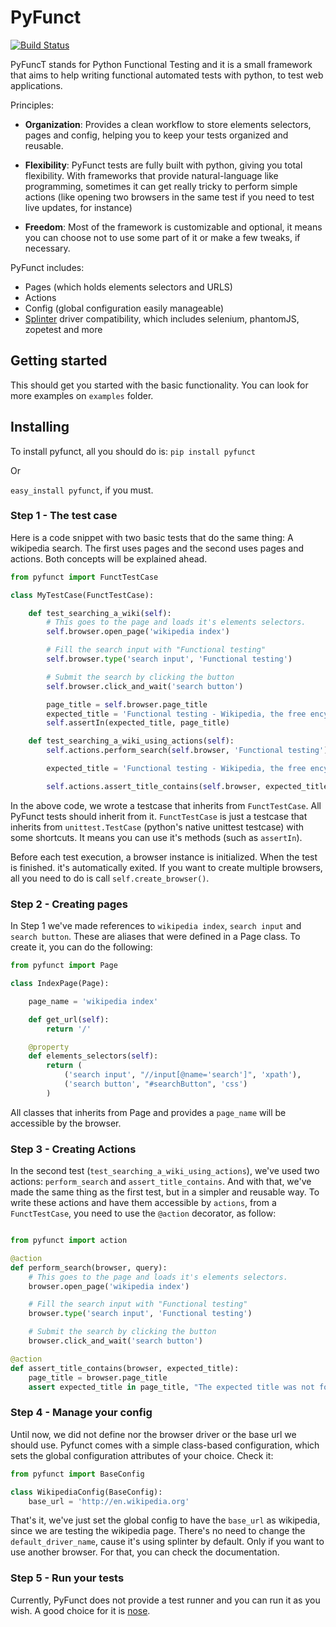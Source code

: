 # PyFunct
[![Build Status](https://travis-ci.org/gabrielpjordao/pyfunct.png)](https://travis-ci.org/gabrielpjordao/pyfunct)

PyFuncT stands for Python Functional Testing and it is a small framework that aims to help writing functional automated tests with python, to test web applications.

Principles:
* <b>Organization</b>: Provides a clean workflow to store elements selectors, pages and config, helping you to keep your tests organized and reusable.

* <b>Flexibility</b>: PyFunct tests are fully built with python, giving you total flexibility. With frameworks that provide natural-language like programming, sometimes it can get really tricky to perform simple actions (like opening two browsers in the same test if you need to test live updates, for instance)

* <b>Freedom</b>:  Most of the framework is customizable and optional, it means you can choose not to use some part of it or make a few tweaks, if necessary.

PyFunct includes:
* Pages (which holds elements selectors and URLS)
* Actions
* Config (global configuration easily manageable)
* [Splinter](http://splinter.cobrateam.info/) driver compatibility, which includes selenium, phantomJS, zopetest and more

## Getting started

This should get you started with the basic functionality. You can look for more examples
on `examples` folder.

## Installing
To install pyfunct, all you should do is:
`pip install pyfunct`

Or

`easy_install pyfunct`, if you must.


### Step 1 - The test case
Here is a code snippet with two basic tests that do the same thing: A wikipedia search. The first uses pages and the second uses pages and actions. Both concepts will be explained ahead.

```python
from pyfunct import FunctTestCase

class MyTestCase(FunctTestCase):

    def test_searching_a_wiki(self):
        # This goes to the page and loads it's elements selectors.
        self.browser.open_page('wikipedia index')

        # Fill the search input with "Functional testing"
        self.browser.type('search input', 'Functional testing')

        # Submit the search by clicking the button
        self.browser.click_and_wait('search button')

        page_title = self.browser.page_title
        expected_title = 'Functional testing - Wikipedia, the free encyclopedia'
        self.assertIn(expected_title, page_title)

    def test_searching_a_wiki_using_actions(self):
        self.actions.perform_search(self.browser, 'Functional testing')

        expected_title = 'Functional testing - Wikipedia, the free encyclopedia'

        self.actions.assert_title_contains(self.browser, expected_title)

```
In the above code, we wrote a testcase that inherits from `FunctTestCase`. All PyFunct tests should inherit from it.
`FunctTestCase` is just a testcase that inherits from `unittest.TestCase` (python's native unittest testcase) with some shortcuts. It means you can use it's methods (such as `assertIn`).

Before each test execution, a browser instance is initialized. When the test is finished. it's automatically exited.
If you want to create multiple browsers, all you need to do is call `self.create_browser()`.

### Step 2 - Creating pages
In Step 1 we've made references to `wikipedia index`, `search input` and `search button`. These are aliases that were defined in a Page class. To create it, you can do the following:
```python
from pyfunct import Page

class IndexPage(Page):

    page_name = 'wikipedia index'

    def get_url(self):
        return '/'

    @property
    def elements_selectors(self):
        return (
            ('search input', "//input[@name='search']", 'xpath'),
            ('search button', "#searchButton", 'css')
        )

```
All classes that inherits from Page and provides a `page_name` will be accessible by the browser.

### Step 3 - Creating Actions
In the second test (`test_searching_a_wiki_using_actions`), we've used two actions: `perform_search` and `assert_title_contains`. And with that, we've made the same thing as the first test, but in a simpler and reusable way. To write these actions and have them accessible by `actions`, from a `FunctTestCase`, you need to use the `@action` decorator, as follow:

```python

from pyfunct import action

@action
def perform_search(browser, query):
    # This goes to the page and loads it's elements selectors.
    browser.open_page('wikipedia index')

    # Fill the search input with "Functional testing"
    browser.type('search input', 'Functional testing')

    # Submit the search by clicking the button
    browser.click_and_wait('search button')

@action
def assert_title_contains(browser, expected_title):
    page_title = browser.page_title
    assert expected_title in page_title, "The expected title was not found in the page title"
```

### Step 4 - Manage your config
Until now, we did not define nor the browser driver or the base url we should use. Pyfunct comes with a simple class-based configuration, which sets the global configuration attributes of your choice. Check it:
```python
from pyfunct import BaseConfig

class WikipediaConfig(BaseConfig):
    base_url = 'http://en.wikipedia.org'
```

That's it, we've just set the global config to have the `base_url` as wikipedia, since we are testing the wikipedia page.
There's no need to change the `default_driver_name`, cause it's using splinter by default. Only if you want to use another browser. For that, you can check the documentation.

### Step 5 - Run your tests
Currently, PyFunct does not provide a test runner and you can run it as you wish. A good choice for it is [nose](https://github.com/nose-devs/nose).
